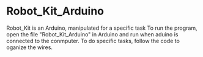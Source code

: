 # Robot_Kit_Arduino
Robot_Kit is an Arduino, manipulated for a specific task 
To run the program, open the file "Robot_Kit_Arduino" in Arduino and run when aduino is connected to the conmputer.
To do specific tasks, follow the code to oganize the wires.
